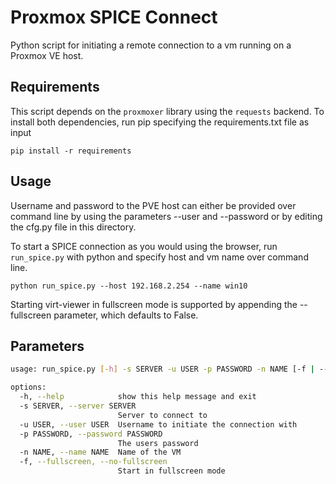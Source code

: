 # Proxmox SPICE Connect

Python script for initiating a remote connection to a vm running on a Proxmox VE host.

## Requirements

This script depends on the `proxmoxer` library using the `requests` backend. To install both dependencies, run pip specifying the requirements.txt file as input

    pip install -r requirements

## Usage

Username and password to the PVE host can either be provided over command line by using the parameters --user and --password or by editing the cfg.py file in this directory.

To start a SPICE connection as you would using the browser, run `run_spice.py` with python and specify host and vm name over command line.

    python run_spice.py --host 192.168.2.254 --name win10

Starting virt-viewer in fullscreen mode is supported by appending the --fullscreen parameter, which defaults to False.

## Parameters
```bash
usage: run_spice.py [-h] -s SERVER -u USER -p PASSWORD -n NAME [-f | --fullscreen | --no-fullscreen]

options:
  -h, --help            show this help message and exit
  -s SERVER, --server SERVER
                        Server to connect to
  -u USER, --user USER  Username to initiate the connection with
  -p PASSWORD, --password PASSWORD
                        The users password
  -n NAME, --name NAME  Name of the VM
  -f, --fullscreen, --no-fullscreen
                        Start in fullscreen mode
```